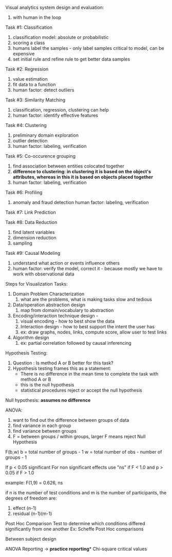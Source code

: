 
Visual analytics system design and evaluation:
1. with human in the loop

Task #1: Classification
1. classification model: absolute or probabilistic
2. scoring a class
3. humans label the samples - only label samples critical to model, can be expensive
4. set initial rule and refine rule to get better data samples

Task #2: Regression
1. value estimation
2. fit data to a function
3. human factor: detect outliers

Task #3: Similarity Matching
1. classification, regression, clustering can help
2. human factor: identify effective features

Task #4: Clustering
1. preliminary domain exploration
2. outlier detection
3. human factor: labeling, verification

Task #5: Co-occurence grouping
1. find association between entities colocated together
2. **difference to clustering: in clustering it is based on the object's attributes, whereas in this it is based on objects placed together**
3.  human factor: labeling, verification

Task #6: Profiling
1. anomaly and fraud detection
 human factor: labeling, verification

Task #7: Link Prediction

Task #8: Data Reduction
1. find latent variables
2. dimension reduction
3. sampling

Task #9: Causal Modeling
1. understand what action or events influence others
2. human factor: verify the model, correct it - because mostly we have to work with observational data


Steps for Visualization Tasks:
1. Domain Problem Characterization
	1. what are the problems, what is making tasks slow and tedious
2. Data/operation abstraction design 
	1. map from domain/vocabulary to abstraction
3. Encoding/interaction technique design - 
	1. visual encoding - how to best show the data
	2. Interaction design - how to best support the intent the user has
	3. ex: draw graphs, nodes, links, compute score, allow user to test links
4. Algorithm design
	1. ex: partial correlation followed by causal inferencing



Hypothesis Testing:
1. Question : Is method A or B better for this task?
2. Hypothesis testing frames this as a statement:
	- There is no difference in the mean time to complete the task with method A or B
	- this is the null hypothesis
	- statistical procedures reject or accept the null hypothesis

Null hypothesis: **assumes no difference**

ANOVA:
1. want to find out the difference between groups of data
2. find variance in each group
3. find variance between groups
4. F = between groups / within groups,  larger F means reject Null Hypothesis


F(b,w)
b = total number of groups - 1
w = total number of obs - number of groups - 1


If p < 0.05 significant
For non significant effects  use "ns" if F < 1.0 and p > 0.05 if F > 1.0

example:
F(1,9) = 0.626, ns

if n is the number of test conditions and m is the number of participants, the degrees of freedom are: 
1. effect (n-1)
2. residual (n-1)(m-1)

Post Hoc Comparison Test to determine which conditions differed significantly from one another
Ex: Scheffe Post Hoc comparisons


Between subject design

ANOVA Reporting -> **practice reporting***
Chi-square critical values


